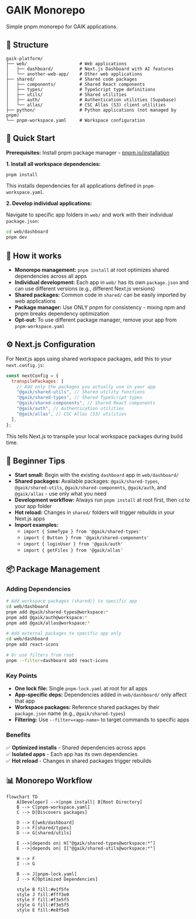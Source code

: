 # GAIK Monorepo

Simple pnpm monorepo for GAIK applications.

## 📁 Structure

```
gaik-platform/
├── web/                    # Web applications
│   ├── dashboard/          # Next.js Dashboard with AI features
│   └── another-web-app/    # Other web applications
├── shared/                 # Shared code packages
│   ├── components/         # Shared React components
│   ├── types/              # TypeScript type definitions
│   ├── utils/              # Shared utilities
│   ├── auth/               # Authentication utilities (Supabase)
│   └── allas/              # CSC Allas (S3) client utilities
├── python/                 # Python applications (not managed by pnpm)
└── pnpm-workspace.yaml     # Workspace configuration
```

## 🚀 Quick Start

**Prerequisites:** Install pnpm package manager - [pnpm.io/installation](https://pnpm.io/installation)

**1. Install all workspace dependencies:**

```bash
pnpm install
```

This installs dependencies for all applications defined in `pnpm-workspace.yaml`.

**2. Develop individual applications:**

Navigate to specific app folders in `web/` and work with their individual `package.json`:

```bash
cd web/dashboard
pnpm dev
```

## 🔧 How it works

- **Monorepo management:** `pnpm install` at root optimizes shared dependencies across all apps
- **Individual development:** Each app in `web/` has its own `package.json` and can use different versions (e.g., different Next.js versions)
- **Shared packages:** Common code in `shared/` can be easily imported by web applications
- **Package manager:** Use ONLY pnpm for consistency - mixing npm and pnpm breaks dependency optimization
- **Opt-out:** To use different package manager, remove your app from `pnpm-workspace.yaml`

## ⚙️ Next.js Configuration

For Next.js apps using shared workspace packages, add this to your `next.config.js`:

```javascript
const nextConfig = {
  transpilePackages: [
    // Add only the packages you actually use in your app
    "@gaik/shared-utils", // Shared utility functions
    "@gaik/shared-types", // Shared TypeScript types
    "@gaik/shared-components", // Shared React components
    "@gaik/auth", // Authentication utilities
    "@gaik/allas", // CSC Allas (S3) utilities
  ],
};
```

This tells Next.js to transpile your local workspace packages during build time.

## 🎯 Beginner Tips

- **Start small:** Begin with the existing `dashboard` app in `web/dashboard/`
- **Shared packages:** Available packages: `@gaik/shared-types`, `@gaik/shared-utils`, `@gaik/shared-components`, `@gaik/auth`, and `@gaik/allas` - use only what you need
- **Development workflow:** Always run `pnpm install` at root first, then `cd` to your app folder
- **Hot reload:** Changes in `shared/` folders will trigger rebuilds in your Next.js apps
- **Import examples:**
  - `import { SomeType } from '@gaik/shared-types'`
  - `import { Button } from '@gaik/shared-components'`
  - `import { loginUser } from '@gaik/auth'`
  - `import { getFiles } from '@gaik/allas'`

## 📦 Package Management

### Adding Dependencies

```bash
# Add workspace packages (shared/) to specific app
cd web/dashboard
pnpm add @gaik/shared-types@workspace:*
pnpm add @gaik/auth@workspace:*
pnpm add @gaik/allas@workspace:*

# Add external packages to specific app only
cd web/dashboard
pnpm add react-icons

# Or use filters from root
pnpm --filter=dashboard add react-icons
```

### Key Points

- **One lock file:** Single `pnpm-lock.yaml` at root for all apps
- **App-specific deps:** Dependencies added in `web/dashboard/` only affect that app
- **Workspace packages:** Reference shared packages by their `package.json` name (e.g., `@gaik/shared-types`)
- **Filtering:** Use `--filter=<app-name>` to target commands to specific apps

### Benefits

✅ **Optimized installs** - Shared dependencies across apps  
✅ **Isolated apps** - Each app has its own dependencies  
✅ **Hot reload** - Changes in shared packages trigger rebuilds

## 📊 Monorepo Workflow

```mermaid
flowchart TD
    A[Developer] -->|pnpm install| B[Root Directory]
    B --> C[pnpm-workspace.yaml]
    C --> D[Discovers packages]

    D --> E[web/dashboard]
    D --> F[shared/types]
    D --> G[shared/utils]

    E -->|depends on| H["@gaik/shared-types@workspace:*"]
    E -->|depends on| I["@gaik/shared-utils@workspace:*"]

    H --> F
    I --> G

    B --> J[pnpm-lock.yaml]
    J --> K[Optimized Dependencies]

    style B fill:#e1f5fe
    style J fill:#fff3e0
    style F fill:#f3e5f5
    style G fill:#f3e5f5
    style E fill:#e8f5e8
```
